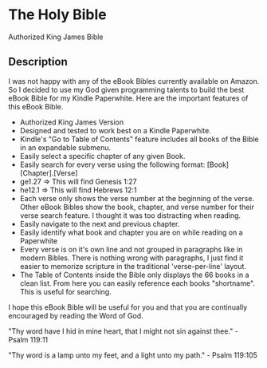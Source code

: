 The Holy Bible
==============
Authorized King James Bible

## Description ##

I was not happy with any of the eBook Bibles currently available on Amazon. So I decided to use my God given programming talents to build the best eBook Bible for my Kindle Paperwhite. Here are the important features of this eBook Bible.

* Authorized King James Version 
* Designed and tested to work best on a Kindle Paperwhite. 
* Kindle's "Go to Table of Contents" feature includes all books of the Bible in an expandable submenu. 
* Easily select a specific chapter of any given Book. 
* Easily search for every verse using the following format: [Book][Chapter].[Verse] 
* ge1.27 => This will find Genesis 1:27 
* he12.1 => This will find Hebrews 12:1 
* Each verse only shows the verse number at the beginning of the verse. Other eBook Bibles show the book, chapter, and verse number for their verse search feature. I thought it was too distracting when reading. 
* Easily navigate to the next and previous chapter. 
* Easily identify what book and chapter you are on while reading on a Paperwhite 
* Every verse is on it's own line and not grouped in paragraphs like in modern Bibles. There is nothing wrong with paragraphs, I just find it easier to memorize scripture in the traditional 'verse-per-line' layout. 
* The Table of Contents inside the Bible only displays the 66 books in a clean list. From here you can easily reference each books "shortname". This is useful for searching. 

I hope this eBook Bible will be useful for you and that you are continually encouraged by reading the Word of God. 

"Thy word have I hid in mine heart, that I might not sin against thee." - Psalm 119:11 

"Thy word is a lamp unto my feet, and a light unto my path." - Psalm 119:105

<!-- If you are on a tight budget, and can't afford $1 for this eBook, then please download a free copy by visiting the link below. -->
<!-- https://github.com/webplantmedia/the-holy-bible/raw/master/TheHolyBible.mobi -->
